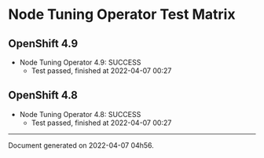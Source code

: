 
Node Tuning Operator Test Matrix
================================

OpenShift 4.9
-------------



* Node Tuning Operator 4.9: SUCCESS
  - Test passed, finished at 2022-04-07 00:27

OpenShift 4.8
-------------



* Node Tuning Operator 4.8: SUCCESS
  - Test passed, finished at 2022-04-07 00:27

---
Document generated on 2022-04-07 04h56.
